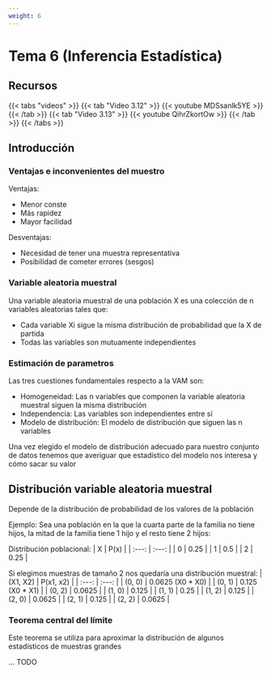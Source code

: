 ```yaml
---
weight: 6
---
```


# Tema 6 (Inferencia Estadística)
## Recursos
{{< tabs "videos" >}}
{{< tab "Video 3.12" >}}
{{< youtube MDSsanlk5YE >}}
{{< /tab >}}
{{< tab "Video 3.13" >}}
{{< youtube QihrZkortOw >}}
{{< /tab >}}
{{< /tabs >}}

## Introducción
### Ventajas e inconvenientes del muestro
Ventajas:
- Menor conste
- Más rapidez
- Mayor facilidad

Desventajas:
- Necesidad de tener una muestra representativa
- Posibilidad de cometer errores (sesgos)

### Variable aleatoria muestral
Una variable aleatoria muestral de una población X es una colección de n variables aleatorias tales que:
- Cada variable Xi sigue la misma distribución de probabilidad que la X de partida
- Todas las variables son mutuamente independientes

### Estimación de parametros
Las tres cuestiones fundamentales respecto a la VAM son:
- Homogeneidad: Las n variables que componen la variable aleatoria muestral siguen la misma distribución
- Independencia: Las variables son independientes entre sí
- Modelo de distribución: El modelo de distribución que siguen las n variables

Una vez elegido el modelo de distribución adecuado para nuestro conjunto de datos tenemos que averiguar que estadístico del modelo nos interesa y
cómo sacar su valor

## Distribución variable aleatoria muestral
Depende de la distribución de probabilidad de los valores de la población

Ejemplo: Sea una población en la que la cuarta parte de la familia no tiene hijos, la mitad de la familia tiene 1 hijo y el resto tiene 2 hijos:

Distribución poblacional:
| X | P(x) |
| :---: | :---: |
| 0 | 0.25 |
| 1 | 0.5 |
| 2 | 0.25 |

Si elegimos muestras de tamaño 2 nos quedaría una distribución muestral:
| (X1, X2) | P(x1, x2) |
| :---: | :---: |
| (0, 0) | 0.0625 (X0 * X0) |
| (0, 1) | 0.125 (X0 * X1) |
| (0, 2) | 0.0625 |
| (1, 0) | 0.125 |
| (1, 1) | 0.25 |
| (1, 2) | 0.125 |
| (2, 0) | 0.0625 |
| (2, 1) | 0.125 |
| (2, 2) | 0.0625 |

### Teorema central del límite
Este teorema se utiliza para aproximar la distribución de algunos estadísticos de muestras grandes

...
TODO
